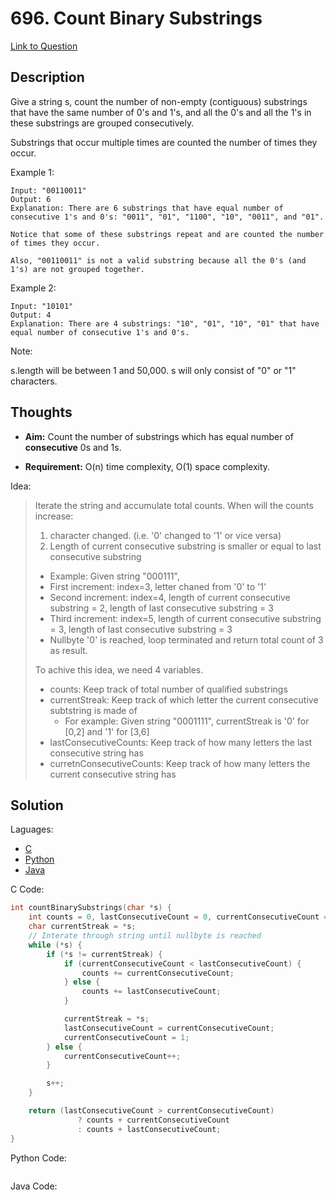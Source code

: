 # 696. Count Binary Substrings

[Link to Question](https://leetcode.com/problems/count-binary-substrings/submissions/)

## Description

Give a string s, count the number of non-empty (contiguous) substrings that have the same number of 0's and 1's, and all the 0's and all the 1's in these substrings are grouped consecutively.

Substrings that occur multiple times are counted the number of times they occur.

Example 1:

```
Input: "00110011"
Output: 6
Explanation: There are 6 substrings that have equal number of consecutive 1's and 0's: "0011", "01", "1100", "10", "0011", and "01".

Notice that some of these substrings repeat and are counted the number of times they occur.

Also, "00110011" is not a valid substring because all the 0's (and 1's) are not grouped together.
```

Example 2:

```
Input: "10101"
Output: 4
Explanation: There are 4 substrings: "10", "01", "10", "01" that have equal number of consecutive 1's and 0's.
```

Note:

s.length will be between 1 and 50,000.
s will only consist of "0" or "1" characters.

## Thoughts

- **Aim:** Count the number of substrings which has equal number of **consecutive** 0s and 1s.

- **Requirement:** O(n) time complexity, O(1) space complexity.

Idea:

> Iterate the string and accumulate total counts.
> When will the counts increase:
>
> 1. character changed. (i.e. '0' changed to '1' or vice versa)
> 2. Length of current consecutive substring is smaller or equal to last consecutive substring
>
> - Example: Given string "000111",
> - First increment: index=3, letter chaned from '0' to '1'
> - Second increment: index=4, length of current consecutive substring = 2, length of last consecutive substring = 3
> - Third increment: index=5, length of current consecutive substring = 3, length of last consecutive substring = 3
> - Nullbyte '0' is reached, loop terminated and return total count of 3 as result.
>
> To achive this idea, we need 4 variables.
>
> - counts: Keep track of total number of qualified substrings
> - currentStreak: Keep track of which letter the current consecutive subtstring is made of
>   - For example: Given string "0001111", currentStreak is '0' for [0,2] and '1' for [3,6]
> - lastConsecutiveCounts: Keep track of how many letters the last consecutive string has
> - curretnConsecutiveCounts: Keep track of how many letters the current consecutive string has

## Solution

Laguages:

- [C](#C)
- [Python](#python)
- [Java](#java)

<div id="C"></div>C Code:

```C
int countBinarySubstrings(char *s) {
    int counts = 0, lastConsecutiveCount = 0, currentConsecutiveCount = 0;
    char currentStreak = *s;
    // Interate through string until nullbyte is reached
    while (*s) {
        if (*s != currentStreak) {
            if (currentConsecutiveCount < lastConsecutiveCount) {
                counts += currentConsecutiveCount;
            } else {
                counts += lastConsecutiveCount;
            }

            currentStreak = *s;
            lastConsecutiveCount = currentConsecutiveCount;
            currentConsecutiveCount = 1;
        } else {
            currentConsecutiveCount++;
        }

        s++;
    }

    return (lastConsecutiveCount > currentConsecutiveCount)
               ? counts + currentConsecutiveCount
               : counts + lastConsecutiveCount;
}
```

<div id="python"></div>Python Code:

```python

```

<div id="java"></div>Java Code:

```java

```
